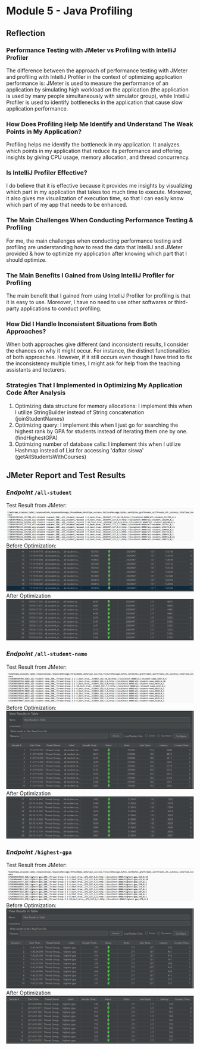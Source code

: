 # Module 5 - Java Profiling

## Reflection
### Performance Testing with JMeter vs Profiling with IntelliJ Profiler
The difference between the approach of performance testing with JMeter and profiling with IntelliJ Profiler in the context of optimizing application performance is:
JMeter is used to measure the performance of an application by simulating high workload on the application (the application is used by many people simultaneously with simulator group), while IntelliJ Profiler is used to identify bottlenecks in the application that cause slow application performance. 
### How Does Profiling Help Me Identify and Understand The Weak Points in My Application?
Profiling helps me identify the bottleneck in my application. It analyzes which points in my application that reduce its performance and offering insights by giving CPU usage, memory allocation, and thread concurrency.
### Is IntelliJ Profiler Effective?
I do believe that it is effective because it provides me insights by visualizing which part in my application that takes too much time to execute. Moreover, it also gives me visualization of execution time, so that I can easily know which part of my app that needs to be enhanced.
### The Main Challenges When Conducting Performance Testing & Profiling
For me, the main challenges when conducting performance testing and profiling are understanding how to read the data that IntelliJ and JMeter provided & how to optimize my application after knowing which part that I should optimize.
### The Main Benefits I Gained from Using IntelliJ Profiler for Profiling
The main benefit that I gained from using IntelliJ Profiler for profiling is that it is easy to use. Moreover, I have no need to use other softwares or third-party applications to conduct profiling.
### How Did I Handle Inconsistent Situations from Both Approaches?
When both approaches give different (and inconsistent) results, I consider the chances on why it might occur. For instance, the distinct functionalities of both approaches. However, if it still occurs even though I have tried to fix the inconsistency multiple times, I might ask for help from the teaching assistants and lecturers.
### Strategies That I Implemented in Optimizing My Application Code After Analysis
1. Optimizing data structure for memory allocations: I implement this when I utilize StringBuilder instead of String concatenation (joinStudentNames)
2. Optimizing query: I implement this when I just go for searching the highest rank by GPA for students instead of iterating them one by one. (findHighestGPA)
3. Optimizing number of database calls: I implement this when I utilize Hashmap instead of List for accessing 'daftar siswa' (getAllStudentsWithCourses)
## JMeter Report and Test Results
### *Endpoint* `/all-student`
Test Result from JMeter:
<img src="src/image/all-student-request (result).png" alt="all-student-request">
Before Optimization:
<img src="src/image/all-student-request (before).png" alt="all-student-request">
After Optimization
<img src="src/image/all-student-request (after).png" alt="all-student-request">
### *Endpoint* `/all-student-name`
Test Result from JMeter:
<img src="src/image/all-student-name (result).png" alt="all-student-name">
Before Optimization:
<img src="src/image/all-student-name (before).png" alt="all-student-name">
After Optimization
<img src="src/image/all-student-name (after).png" alt="all-student-name">
### *Endpoint* `/highest-gpa`
Test Result from JMeter:
<img src="src/image/highest-gpa (result).png" alt="highest-gpa">
Before Optimization:
<img src="src/image/highest-gpa (before).png" alt="highest-gpa">
After Optimization
<img src="src/image/highest-gpa (after).png" alt="highest-gpa">
